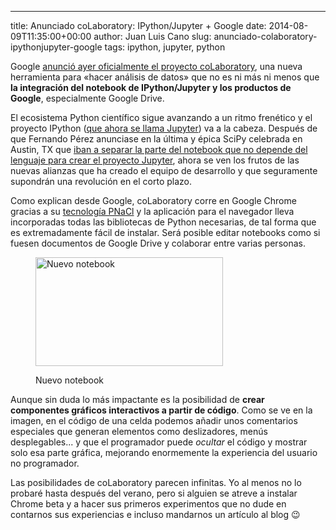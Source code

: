 ---
title: Anunciado coLaboratory: IPython/Jupyter + Google
date: 2014-08-09T11:35:00+00:00
author: Juan Luis Cano
slug: anunciado-colaboratory-ipythonjupyter-google
tags: ipython, jupyter, python

Google [anunció ayer oficialmente el proyecto coLaboratory](http://googleresearch.blogspot.com.es/2014/08/doing-data-science-with-colaboratory.html), una nueva herramienta para «hacer análisis de datos» que no es ni más ni menos que **la integración del notebook de IPython/Jupyter y los productos de Google**, especialmente Google Drive.

El ecosistema Python científico sigue avanzando a un ritmo frenético y el proyecto IPython ([que ahora se llama Jupyter](http://jupyter.org/)) va a la cabeza. Después de que Fernando Pérez anunciase en la última y épica SciPy celebrada en Austin, TX que [iban a separar la parte del notebook que no depende del lenguaje para crear el proyecto Jupyter](https://speakerdeck.com/fperez/project-jupyter), ahora se ven los frutos de las nuevas alianzas que ha creado el equipo de desarrollo y que seguramente supondrán una revolución en el corto plazo.

Como explican desde Google, coLaboratory corre en Google Chrome gracias a su [tecnología PNaCl](http://www.chromium.org/nativeclient/pnacl) y la aplicación para el navegador lleva incorporadas todas las bibliotecas de Python necesarias, de tal forma que es extremadamente fácil de instalar. Será posible editar notebooks como si fuesen documentos de Google Drive y colaborar entre varias personas.<figure id="attachment_2607" style="width: 300px" class="wp-caption aligncenter">

[<img src="http://pybonacci.org/wp-content/uploads/2014/08/new-notebook-image-300x174.png" alt="Nuevo notebook" width="300" height="174" class="size-medium wp-image-2607" srcset="https://pybonacci.org/wp-content/uploads/2014/08/new-notebook-image-300x174.png 300w, https://pybonacci.org/wp-content/uploads/2014/08/new-notebook-image-1024x596.png 1024w, https://pybonacci.org/wp-content/uploads/2014/08/new-notebook-image-1200x699.png 1200w, https://pybonacci.org/wp-content/uploads/2014/08/new-notebook-image.png 1600w" sizes="(max-width: 300px) 100vw, 300px" />](http://pybonacci.org/wp-content/uploads/2014/08/new-notebook-image.png)<figcaption class="wp-caption-text">Nuevo notebook</figcaption></figure> 

Aunque sin duda lo más impactante es la posibilidad de **crear componentes gráficos interactivos a partir de código**. Como se ve en la imagen, en el código de una celda podemos añadir unos comentarios especiales que generan elementos como deslizadores, menús desplegables... y que el programador puede _ocultar_ el código y mostrar solo esa parte gráfica, mejorando enormemente la experiencia del usuario no programador.

Las posibilidades de coLaboratory parecen infinitas. Yo al menos no lo probaré hasta después del verano, pero si alguien se atreve a instalar Chrome beta y a hacer sus primeros experimentos que no dude en contarnos sus experiencias e incluso mandarnos un artículo al blog 😉